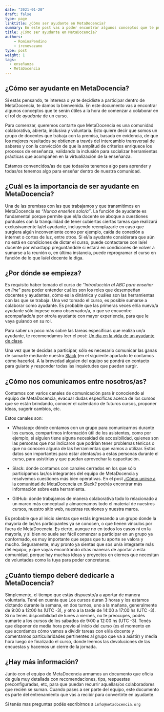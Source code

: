 ```yaml
---
date: "2021-01-20"
draft: false
type: page
linktitle: ¿Cómo ser ayudante en MetaDocencia?
summary: En este post vas a poder encontrar algunos conceptos que te pueden ser de utilidad a la hora de comenzar a colaborar en el rol de ayudante. Estamos convencidos/as de que todas/os tenemos algo para aprender y todas/os tenemos algo para enseñar dentro de nuestra comunidad. 
title: ¿Cómo ser ayudante en MetaDocencia?
authors:
    - RominaPendino
    - irenevazano
type: post
weight: 1
tags: 
  - enseñanza
  - MetaDocencia 
---
```

  
## ¿Cómo ser ayudante en MetaDocencia?

Si estás pensando, te interesa o ya te decidiste a participar dentro de MetaDocencia, te damos la bienvenida. En este documento vas a encontrar algunos conceptos que te serán útiles a la hora de comenzar a colaborar en el rol de _ayudante_ de un curso. 

Para comenzar, queremos contarte que MetaDocencia es una comunidad colaborativa, abierta, inclusiva y voluntaria. Esto quiere decir que somos un grupo de docentes que trabaja con la premisa, basada en evidencia, de que los mejores resultados se obtienen a través del intercambio transversal de saberes y con la convicción de que la amplitud de criterios enriquece los procesos de enseñanza, validando la inclusión para socializar herramientas prácticas que acompañen en la virtualización de la enseñanza.

Estamos convencidos/as de que todas/os tenemos algo para aprender y todas/os tenemos algo para enseñar dentro de nuestra comunidad.

## ¿Cuál es la importancia de ser ayudante en MetaDocencia?

Una de las premisas con las que trabajamos y que transmitimos en MetaDocencia es _“Nunca enseñes solo/a”_. La función de ayudante es fundamental porque permite que el/la docente se aboque a cuestiones puntuales con la tranquilidad de tener cubiertas ciertas tareas que realizará exclusivamente la/el ayudante, incluyendo reemplazarle en caso que surgiera algún inconveniente como por ejemplo, caída de conexión a internet o cortes de luz, entre otros. Si el/la ayudante considerara que aún no está en condiciones de dictar el curso, puede contactarse con la/el docente por whastapp preguntándole si estará en condiciones de volver a sumarse a la reunión o, en última instancia, puede reprogramar el curso en función de lo que la/el docente le diga.

## ¿Por dónde se empieza?

Es requisito haber tomado el curso de _"Introducción al ABC para enseñar on line"_ para poder entender cuáles son los roles que desempeñan docentes y ayudantes, cómo es la dinámica y cuáles son las herramientas con las que se trabaja. Una vez tomado el curso, es posible sumarse a colaborar como ayudante. Es probable que las primeras veces el/la nuevo/a ayudante sólo ingrese como observador/a, o que se encuentre acompañado/a por otro/a ayudante con mayor experiencia, para que le vaya guiando en su rol.

Para saber un poco más sobre las tareas específicas que realiza un/a ayudante, te recomendamos leer el post: [Un día en la vida de un ayudante de clase](https://www.metadocencia.org/post/ayudante/).

Una vez que te decidas a participar, sólo es necesario comunicar las ganas de sumarte mediante nuestro [Slack](https://join.slack.com/t/metadocencia/shared_invite/zt-ek8a0rup-MQB_5qUKhr9zIGKQAUImXA) (en el siguiente apartado te contamos cómo hacerlo). A la brevedad alguien del equipo se pondrá en contacto para guiarte y responder todas las inquietudes que puedan surgir.

## ¿Cómo nos comunicamos entre nosotros/as?

Contamos con varios canales de comunicación para ir conociendo al equipo de MetaDocencia, evacuar dudas específicas acerca de los cursos que se están brindando, conocer el calendario de futuros cursos, proponer ideas, sugerir cambios, etc.

Estos canales son:

* Whastapp: dónde contamos con un grupo para comunicarnos durante los cursos, compartimos información útil de los asistentes, como por ejemplo, si alguien tiene alguna necesidad de accesibilidad, quienes son las personas que nos indicaron que podrían tener problemas ténicos o que no conocen alguna de las herramientas que vamos a utilizar.  Estos datos son importantes para estar atentas/os a estas personas durante el curso, para asistirlas y que puedan aprovechar la capacitación.

* Slack: donde contamos con canales cerrados en los que sólo participamos las/os integrantes del equipo de MetaDocencia y resolvemos cuestiones más bien operativas. En el post [¿Cómo unirse a la comunidad de MetaDocencia en Slack?](https://www.metadocencia.org/post/slack/) podrás encontrar más información sobre esta herramienta.

* GitHub: donde trabajamos de manera colaborativa todo lo relacionado a un marco más conceptual y almacenamos todo el material de nuestros cursos, nuestro sitio web, nuestras reuniones y nuestra marca.

Es probable que al inicio sientas que estás ingresando a un grupo donde la mayoría de las/os participantes ya se conocen, o que tienen vínculos por fuera de MetaDocencia. Es cierto, aunque no en todos los casos ni en la mayoría, y si bien no suele ser fácil comenzar a participar en un grupo ya conformado, es muy importante que sepas que tu aporte se valora y mucho. Seguramente, muy pronto ya sientas que sos un/a integrante más del equipo, y que vayas encontrando otras maneras de aportar a esta comunidad, porque hay muchas ideas y proyectos en ciernes que necesitan de voluntades como la tuya para poder concretarse.

## ¿Cuánto tiempo deberé dedicarle a MetaDocencia?

Simplemente, el tiempo que estás dispuesto/a a aportar de manera voluntaria. Tené en cuenta que Los cursos duran 3 horas y los estamos dictando durante la semana, en dos turnos, uno a la mañana, generalmente de 9:00 a 12:00 hs (UTC -3), y otro a la tarde de 14:00 a 17:00 hs (UTC -3). Si no tenés disponibilidad de lunes a viernes, no te preocupes, podés sumarte a los cursos de los sábados de 9:00 a 12:00 hs (UTC -3). Tenés que disponer de media hora previo al inicio del curso (es el momento en que acordamos cómo vamos a dividir tareas con el/la docente y comentamos particularidades pertinentes al grupo que va a asistir) y media hora luego de finalizado el curso, donde leemos las devoluciones de las encuestas y hacemos un cierre de la jornada.

## ¿Hay más información?

Junto con el equipo de MetaDocencia armamos un documento que oficia de guía muy detallada con recomendaciones, tips, respuestas preconfiguradas, etc, para que puedan recurrir aquellas/os colaboradores que recién se suman.  Cuando pases a ser parte del equipo, este documento es parte del entrenamiento que vas a recibir para convertirte en ayudante.

Si tenés mas preguntas podés escribirnos a `info@metadocencia.org`

